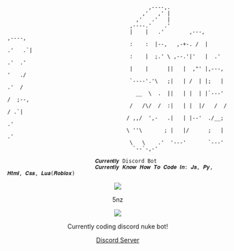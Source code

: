 ```
                                             ,----,.                          
                                           ,'   ,' |                          
                                         ,'   .'   |                          
                                       ,----.'    .'                          
                                       |    |   .'        ,---,        ,----, 
                                       :    :  |--,   ,-+-. /  |     .'   .`| 
                                       :    |  ;.' \ ,--.'|'   |  .'   .'  .' 
                                       |    |      ||   |  ,"' |,---, '   ./  
                                       `----'.'\   ;|   | /  | |;   | .'  /   
                                         __  \  .  ||   | |  | |`---' /  ;--, 
                                       /   /\/  /  :|   | |  |/   /  /  / .`| 
                                      / ,,/  ',-   .|   | |--'  ./__;     .'  
                                      \ ''\       ; |   |/      ;   |  .'     
                                       \   \    .'  '---'       `---'         
                                        `--`-,-'                              

                            𝑪𝒖𝒓𝒓𝒆𝒏𝒕𝒍𝒚 Discord Bot
                            𝑪𝒖𝒓𝒓𝒆𝒏𝒕𝒍𝒚 𝑲𝒏𝒐𝒘 𝑯𝒐𝒘 𝑻𝒐 𝑪𝒐𝒅𝒆 𝑰𝒏: 𝑱𝒔, 𝑷𝒚, 𝑯𝒕𝒎𝒍, 𝑪𝒔𝒔, 𝑳𝒖𝒂(𝑹𝒐𝒃𝒍𝒐𝒙)
```

<p align="center">  
<img src="https://github.com/5nz/5nz/blob/main/GIF/pbks5nhi9mg.gif?raw=true">
</p>
<p align="center">
    5nz
</p>
<p align="center">  
    <p align="center">
  <img src="https://discord.c99.nl/widget/theme-3/969877563738554379.png"/>
</p>
<p align="center">
Currently coding discord nuke bot!
<p align="center">
    <a href="https://discord.gg/EGjXbqBnPK">Discord Server</a>
